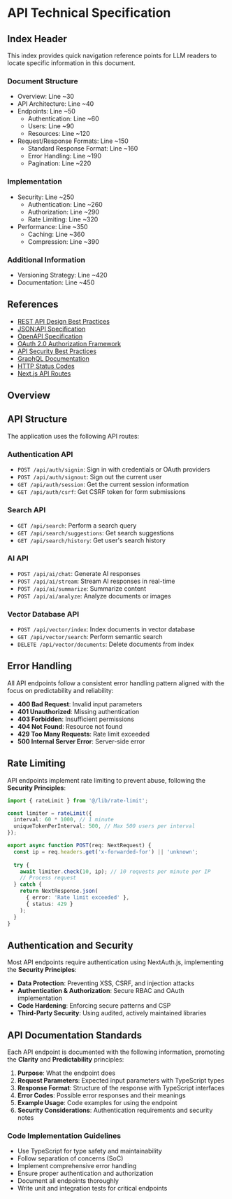 # API Technical Specification

## Index Header
This index provides quick navigation reference points for LLM readers to locate specific information in this document.

### Document Structure
- Overview: Line ~30
- API Architecture: Line ~40
- Endpoints: Line ~50
  - Authentication: Line ~60
  - Users: Line ~90
  - Resources: Line ~120
- Request/Response Formats: Line ~150
  - Standard Response Format: Line ~160
  - Error Handling: Line ~190
  - Pagination: Line ~220

### Implementation
- Security: Line ~250
  - Authentication: Line ~260
  - Authorization: Line ~290
  - Rate Limiting: Line ~320
- Performance: Line ~350
  - Caching: Line ~360
  - Compression: Line ~390

### Additional Information
- Versioning Strategy: Line ~420
- Documentation: Line ~450

## References

- [REST API Design Best Practices](https://restfulapi.net/)
- [JSON:API Specification](https://jsonapi.org/)
- [OpenAPI Specification](https://swagger.io/specification/)
- [OAuth 2.0 Authorization Framework](https://oauth.net/2/)
- [API Security Best Practices](https://owasp.org/www-project-api-security/)
- [GraphQL Documentation](https://graphql.org/learn/)
- [HTTP Status Codes](https://httpstatuses.com/)
- [Next.js API Routes](https://nextjs.org/docs/api-routes/introduction)

## Overview

## API Structure

The application uses the following API routes:

### Authentication API

- `POST /api/auth/signin`: Sign in with credentials or OAuth providers
- `POST /api/auth/signout`: Sign out the current user
- `GET /api/auth/session`: Get the current session information
- `GET /api/auth/csrf`: Get CSRF token for form submissions

### Search API

- `GET /api/search`: Perform a search query
- `GET /api/search/suggestions`: Get search suggestions
- `GET /api/search/history`: Get user's search history

### AI API

- `POST /api/ai/chat`: Generate AI responses
- `POST /api/ai/stream`: Stream AI responses in real-time
- `POST /api/ai/summarize`: Summarize content
- `POST /api/ai/analyze`: Analyze documents or images

### Vector Database API

- `POST /api/vector/index`: Index documents in vector database
- `GET /api/vector/search`: Perform semantic search
- `DELETE /api/vector/documents`: Delete documents from index

## Error Handling

All API endpoints follow a consistent error handling pattern aligned with the focus on predictability and reliability:

- **400 Bad Request**: Invalid input parameters
- **401 Unauthorized**: Missing authentication
- **403 Forbidden**: Insufficient permissions
- **404 Not Found**: Resource not found
- **429 Too Many Requests**: Rate limit exceeded
- **500 Internal Server Error**: Server-side error

## Rate Limiting

API endpoints implement rate limiting to prevent abuse, following the **Security Principles**:

```typescript
import { rateLimit } from '@/lib/rate-limit';

const limiter = rateLimit({
  interval: 60 * 1000, // 1 minute
  uniqueTokenPerInterval: 500, // Max 500 users per interval
});

export async function POST(req: NextRequest) {
  const ip = req.headers.get('x-forwarded-for') || 'unknown';
  
  try {
    await limiter.check(10, ip); // 10 requests per minute per IP
    // Process request
  } catch {
    return NextResponse.json(
      { error: 'Rate limit exceeded' },
      { status: 429 }
    );
  }
}
```

## Authentication and Security

Most API endpoints require authentication using NextAuth.js, implementing the **Security Principles**:

- **Data Protection**: Preventing XSS, CSRF, and injection attacks
- **Authentication & Authorization**: Secure RBAC and OAuth implementation
- **Code Hardening**: Enforcing secure patterns and CSP
- **Third-Party Security**: Using audited, actively maintained libraries

## API Documentation Standards

Each API endpoint is documented with the following information, promoting the **Clarity** and **Predictability** principles:

1. **Purpose**: What the endpoint does
2. **Request Parameters**: Expected input parameters with TypeScript types
3. **Response Format**: Structure of the response with TypeScript interfaces
4. **Error Codes**: Possible error responses and their meanings
5. **Example Usage**: Code examples for using the endpoint
6. **Security Considerations**: Authentication requirements and security notes

### Code Implementation Guidelines

- Use TypeScript for type safety and maintainability
- Follow separation of concerns (SoC)
- Implement comprehensive error handling
- Ensure proper authentication and authorization
- Document all endpoints thoroughly
- Write unit and integration tests for critical endpoints
